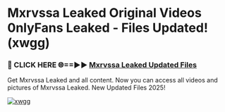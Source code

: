 # Mxrvssa Leaked Original Videos 0nlyFans Leaked - Files Updated! (xwgg)

<h3>🔴 CLICK HERE 🌐==►► <a href="https://tinyurl.com/2jnfzry5" rel="nofollow">Mxrvssa Leaked Updated Files</a></h3>

Get Mxrvssa Leaked and all content. Now you can access all videos and pictures of Mxrvssa Leaked. New Updated Files 2025!

[![xwgg](https://i.imgur.com/GyGTBgg.gif)](https://tinyurl.com/2jnfzry5)
